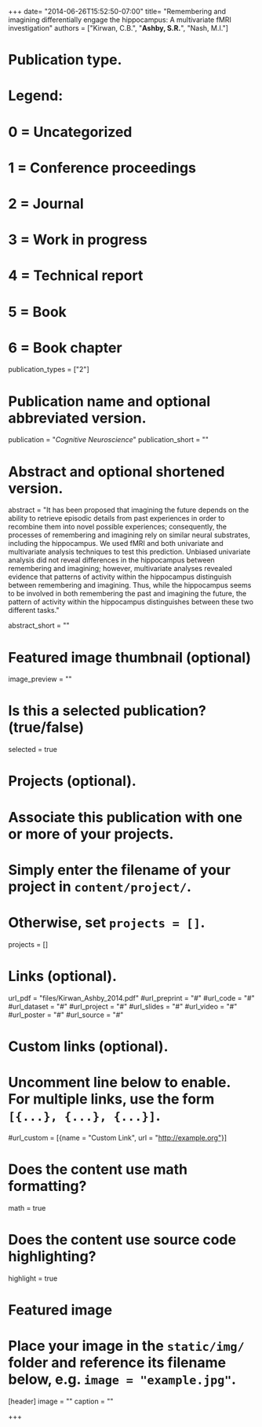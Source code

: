 +++
date= "2014-06-26T15:52:50-07:00"
title= "Remembering and imagining differentially engage the hippocampus: A multivariate fMRI investigation"
authors = ["Kirwan, C.B.", "**Ashby, S.R.**", "Nash, M.I."]

# Publication type.
# Legend:
# 0 = Uncategorized
# 1 = Conference proceedings
# 2 = Journal
# 3 = Work in progress
# 4 = Technical report
# 5 = Book
# 6 = Book chapter
publication_types = ["2"]

# Publication name and optional abbreviated version.
publication = "*Cognitive Neuroscience*"
publication_short = ""

# Abstract and optional shortened version.
abstract = "It has been proposed that imagining the future depends on the ability to retrieve episodic details from past experiences in order to recombine them into novel possible experiences; consequently, the processes of remembering and imagining rely on similar neural substrates, including the hippocampus. We used fMRI and both univariate and multivariate analysis techniques to test this prediction. Unbiased univariate analysis did not reveal differences in the hippocampus between remembering and imagining; however, multivariate analyses revealed evidence that patterns of activity within the hippocampus distinguish between remembering and imagining. Thus, while the hippocampus seems to be involved in both remembering the past and imagining the future, the pattern of activity within the hippocampus distinguishes between these two different tasks."

abstract_short = ""

# Featured image thumbnail (optional)
image_preview = ""

# Is this a selected publication? (true/false)
selected = true

# Projects (optional).
#   Associate this publication with one or more of your projects.
#   Simply enter the filename of your project in `content/project/`.
#   Otherwise, set `projects = []`.
projects = []

# Links (optional).
url_pdf = "files/Kirwan_Ashby_2014.pdf"
#url_preprint = "#"
#url_code = "#"
#url_dataset = "#"
#url_project = "#"
#url_slides = "#"
#url_video = "#"
#url_poster = "#"
#url_source = "#"

# Custom links (optional).
#   Uncomment line below to enable. For multiple links, use the form `[{...}, {...}, {...}]`.
#url_custom = [{name = "Custom Link", url = "http://example.org"}]

# Does the content use math formatting?
math = true

# Does the content use source code highlighting?
highlight = true

# Featured image
# Place your image in the `static/img/` folder and reference its filename below, e.g. `image = "example.jpg"`.
[header]
image = ""
caption = ""

+++